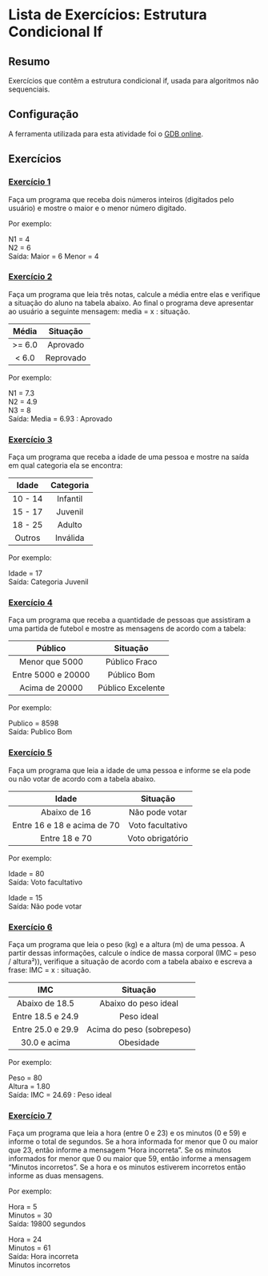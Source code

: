 # Lista de Exercícios: Estrutura Condicional If

## Resumo
Exercícios que contêm a estrutura condicional if, usada para algoritmos não sequenciais.

## Configuração
A ferramenta utilizada para esta atividade foi o [GDB online](https://www.onlinegdb.com).

## Exercícios

### [Exercício 1](./exercicio_01.java)
Faça um programa que receba dois números inteiros (digitados pelo usuário) e mostre o maior e o menor número digitado.

Por exemplo:

N1 = 4
<br>
N2 = 6
<br>
Saída: Maior = 6 Menor = 4

### [Exercício 2](./exercicio_02.java)
Faça um programa que leia três notas, calcule a média entre elas e verifique a situação do aluno na tabela abaixo. Ao final o programa deve apresentar ao usuário a seguinte mensagem: media = x : situação.

|  Média |  Situação |
|:------:|:---------:|
| >= 6.0 |  Aprovado |
|  < 6.0 | Reprovado |

Por exemplo:

N1 = 7.3
<br>
N2 = 4.9
<br>
N3 = 8
<br>
Saída: Media = 6.93 : Aprovado

### [Exercício 3](./exercicio_03.java)
Faça um programa que receba a idade de uma pessoa e mostre na saída em qual categoria ela se encontra:

|  Idade  | Categoria |
|:-------:|:---------:|
| 10 - 14 |  Infantil |
| 15 - 17 |  Juvenil  |
| 18 - 25 |   Adulto  |
|  Outros |  Inválida |

Por exemplo:

Idade = 17
<br>
Saída: Categoria Juvenil

### [Exercício 4](./exercicio_04.java)
Faça um programa que receba a quantidade de pessoas que assistiram a uma partida de futebol e mostre as mensagens de acordo com a tabela:

|       Público      |      Situação     |
|:------------------:|:-----------------:|
|   Menor que 5000   |   Público Fraco   |
| Entre 5000 e 20000 |    Público Bom    |
|   Acima de 20000   | Público Excelente |

Por exemplo:

Publico = 8598
<br>
Saída: Publico Bom

### [Exercício 5](./exercicio_05.java)
Faça um programa que leia a idade de uma pessoa e informe se ela pode ou não votar de acordo com a tabela abaixo.

|            Idade            |     Situação     |
|:---------------------------:|:----------------:|
| Abaixo de 16                | Não pode votar   |
| Entre 16 e 18 e acima de 70 | Voto facultativo |
| Entre 18 e 70               | Voto obrigatório |

Por exemplo:

Idade = 80
<br>
Saída: Voto facultativo

Idade = 15
<br>
Saída: Não pode votar

### [Exercício 6](./exercicio_06.java)
Faça um programa que leia o peso (kg) e a altura (m) de uma pessoa. A partir dessas informações, calcule o índice de massa corporal (IMC = peso / altura²)), verifique a situação de acordo com a tabela abaixo e escreva a frase: IMC = x : situação.

|        IMC        |          Situação         |
|:-----------------:|:-------------------------:|
| Abaixo de 18.5    | Abaixo do peso ideal      |
| Entre 18.5 e 24.9 | Peso ideal                |
| Entre 25.0 e 29.9 | Acima do peso (sobrepeso) |
| 30.0 e acima      | Obesidade                 |

Por exemplo:

Peso = 80
<br>
Altura = 1.80
<br>
Saída: IMC = 24.69 : Peso ideal


### [Exercício 7](./exercicio_07.java)
Faça um programa que leia a hora (entre 0 e 23) e os minutos (0 e 59) e informe o total de segundos. Se a hora informada for menor que 0 ou maior que 23, então informe a mensagem “Hora incorreta”. Se os minutos informados for menor que 0 ou maior que 59, então informe a mensagem “Minutos incorretos”. Se a hora e os minutos estiverem incorretos então informe as duas mensagens.

Por exemplo:

Hora = 5
<br>
Minutos = 30
<br>
Saída: 19800 segundos

Hora = 24
<br>
Minutos = 61
<br>
Saída: Hora incorreta
<br>
Minutos incorretos
